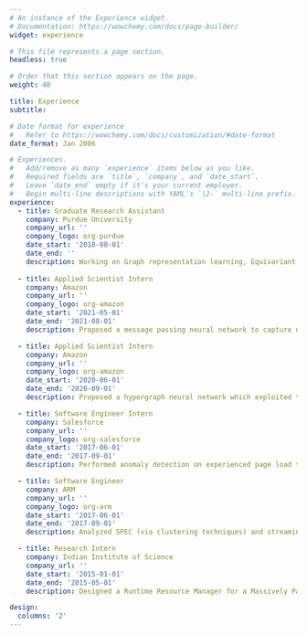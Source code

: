 ```yaml
---
# An instance of the Experience widget.
# Documentation: https://wowchemy.com/docs/page-builder/
widget: experience

# This file represents a page section.
headless: true

# Order that this section appears on the page.
weight: 40

title: Experience
subtitle:

# Date format for experience
#   Refer to https://wowchemy.com/docs/customization/#date-format
date_format: Jan 2006

# Experiences.
#   Add/remove as many `experience` items below as you like.
#   Required fields are `title`, `company`, and `date_start`.
#   Leave `date_end` empty if it's your current employer.
#   Begin multi-line descriptions with YAML's `|2-` multi-line prefix.
experience:
  - title: Graduate Research Assistant
    company: Purdue University
    company_url: ''
    company_logo: org-purdue
    date_start: '2018-08-01'
    date_end: ''
    description: Working on Graph representation learning, Equivariant and Invariant representation learning
        
  - title: Applied Scientist Intern
    company: Amazon
    company_url: ''
    company_logo: org-amazon
    date_start: '2021-05-01'
    date_end: '2021-08-01'
    description: Proposed a message passing neural network to capture non rigidity of protein molecules.  We defined conditional transformations (via conditional group equivariances and invariances) that can better describe non-rigidity and conformations of different proteins, while respecting the restrictions posed by constraints on dihedral (torsion) angles and steric repulsions of atoms. We demonstrated performance gains over existing baselines and also provided a model agnostic strategy to improve baseline models.

  - title: Applied Scientist Intern
    company: Amazon
    company_url: ''
    company_logo: org-amazon
    date_start: '2020-06-01'
    date_end: '2020-09-01'
    description: Proposed a hypergraph neural network which exploited the incidence structure and hence worked on real world sparse hypergraphs. Provided provably expressive representations of vertices and hyperedges, as well as that of the complete hypergraph which preserved properties of hypergraph isomorphism. Introduced a new task on hypergraphs -- namely variable sized hyperedge expansion and also performed variable sized hyperedge classification and demonstrated improved performance over existing baselines.

  - title: Software Engineer Intern
    company: Salesforce
    company_url: ''
    company_logo: org-salesforce
    date_start: '2017-06-01'
    date_end: '2017-09-01'
    description: Performed anomaly detection on experienced page load time data accumulated from high traffic network logs with over 100 million data points over 30-days across all continents. Performed incremental spectral clustering to analyze attribute based anomalies using Spark and discovered correlations among various metrics using spectral decomposition as a part of root cause analysis. Built an online random forests model on Spark for real time root cause analysis.

  - title: Software Engineer
    company: ARM
    company_url: ''
    company_logo: org-arm
    date_start: '2017-06-01'
    date_end: '2017-09-01'
    description: Analyzed SPEC (via clustering techniques) and streaming workload performance for mobile and enterprise systems with strong emphasis on big. LITTLE clusters, interconnect and memory. Developed and characterized benchmarks for the cache hierarchy and memory controllers Developed a light weight architecture agnostic Power Model with an accuracy of 97\% represented by a multivariate linear regression of various PMU counters, learnt from carefully selected micros. Developed a scheduler for a shared emulator, modeled as a constraint satisfaction problem.

  - title: Research Intern
    company: Indian Institute of Science
    company_url: ''
    date_start: '2015-01-01'
    date_end: '2015-05-01'
    description: Designed a Runtime Resource Manager for a Massively Parallel Dynamically Reconfigurable Accelerator to efficiently map code and data to a distributed memory for the acceleration of specific compute kernels. Developed kernel modules and a host user application to provide support for a device driver to facilitate communication over a PCIe Interface. A simulator for the whole system was also implemented.

design:
  columns: '2'
---
```

